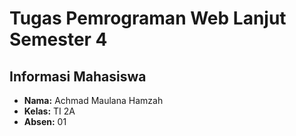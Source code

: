 # Tugas Pemrograman Web Lanjut Semester 4

## Informasi Mahasiswa

* **Nama:** Achmad Maulana Hamzah
* **Kelas:** TI 2A
* **Absen:** 01
